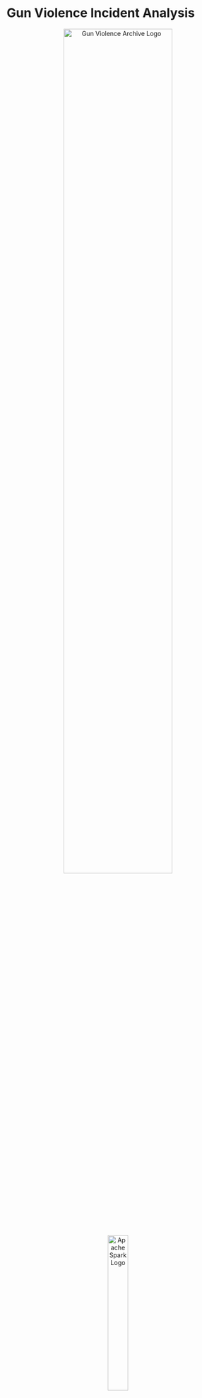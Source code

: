 # Gun Violence Incident Analysis

<p align="center">
    <img src="https://www.gunviolencearchive.org/sites/default/files/logo.png" alt="Gun Violence Archive Logo" width="70%">
    <img src="https://upload.wikimedia.org/wikipedia/commons/f/f3/Apache_Spark_logo.svg" alt="Apache Spark Logo" width="30%">
</p>

## Overview

This project aims to analyze gun violence incidents in the United States, leveraging a comprehensive dataset spanning from January 2013 to March 2018. Using advanced big data technologies and machine learning models, we uncover critical insights, predict trends, and support data-driven decision-making to address this significant public health and societal issue.

## Dataset

The dataset, sourced from the Gun Violence Archive (GVA), includes detailed records of over 260,000 gun violence incidents. Key columns in the dataset include:

| Column                          | Description                                                   |
|--------------------------------|---------------------------------------------------------------|
| `incident_id`                  | Unique identifier for each incident                           |
| `date`                         | Date of the incident                                          |
| `state`                        | State where the incident occurred                             |
| `city_or_county`               | City or county where the incident occurred                   |
| `address`                      | Specific address of the incident (if available)              |
| `n_killed`                     | Number of people killed in the incident                       |
| `n_injured`                    | Number of people injured in the incident                      |
| `incident_url`                 | URL with further details about the incident                   |
| `source_url`                   | URL of the source of the data                                 |
| `gun_stolen`                   | Indicator if the gun involved was stolen                      |
| `gun_type`                     | Type of gun involved                                          |
| `incident_characteristics`     | Characteristics of the incident                               |
| `latitude`                     | Latitude of the incident location                             |
| `longitude`                    | Longitude of the incident location                            |
| `n_guns_involved`              | Number of guns involved in the incident                       |
| `participant_age`              | Age of participants involved in the incident                 |
| `participant_gender`           | Gender of participants                                        |
| `participant_relationship`     | Relationship of participants to each other                   |
| `participant_status`           | Status of the participants (e.g., suspect, victim)           |
| `participant_type`             | Type of participant (e.g., perpetrator, victim)              |
| `notes`                        | Additional notes about the incident                           |

## Project Goals

1. Perform comprehensive exploratory data analysis (EDA) to identify trends, patterns, and key insights.
2. Develop predictive models for time series forecasting and classification of incidents based on severity.
3. Visualize geographic and temporal distributions to highlight high-risk areas and periods.
4. Enable informed decision-making for public health interventions and resource allocation.

## Technologies Used

- **Big Data Tools:** Apache Spark, PySpark for distributed data processing.
- **Machine Learning Models:** SARIMA, SARIMAX, Prophet, LSTM for time series; Logistic Regression, Gradient Boosting for classification.
- **Visualization Tools:** Matplotlib, Seaborn, Plotly for data visualization.
- **Deployment:** Streamlit for interactive dashboards and visualizations.
- **Data Management:** Pandas, NumPy for preprocessing and analysis.

## Folder Structure

```
├── README.md                # Project overview
├── data                     # Raw and cleaned datasets
│   ├── gun-violence-data_01-2013_03-2018.csv
│   ├── gun_violence_cleaned_data_2013_2018.csv
├── helper                   # Helper functions
│   ├── constants.py
│   └── __init__.py
├── images                   # Analysis and result visualizations
├── notebooks                # Jupyter notebooks for various analyses
│   ├── 01_initial_exploratory_analysis.ipynb
│   ├── 02_data_preprocessing.ipynb
│   ├── 03_cleaned_data_exploration.ipynb
│   ├── 04_cluster_analysis.ipynb
│   ├── 05_classification.ipynb
│   └── 06_time_series_analysis.ipynb
├── scripts                  # Python scripts for automation and visualization
│   ├── visualizations.py
│   ├── snowflake_sink.py
│   └── __init__.py
├── streamlit                # Streamlit app for interactive dashboards
│   ├── app.py
│   ├── data
│   ├── images
│   └── models
└── requirements.txt         # Dependencies
```

## How to Use

1. Clone the repository:
   ```bash
   git clone [<repository_url>](https://github.com/bharath03-a/Gun-Violence-Incidents)
   ```

3. Explore the notebooks for step-by-step analysis:
   - Initial exploratory analysis: `notebooks/01_initial_exploratory_analysis.ipynb`
   - Data preprocessing: `notebooks/02_data_preprocessing.ipynb`
   - Cleaned data exploration: `notebooks/03_cleaned_data_exploration.ipynb`
   - Clustering: `notebooks/04_cluster_analysis.ipynb`
   - Classification: `notebooks/05_classification.ipynb`
   - Time Series Analysis: `notebooks/06_time_series_analysis.ipynb`

4. Run the Streamlit app for an interactive dashboard:
   ```bash
   streamlit run streamlit/app.py
   ```

## Appendix

Additional visualizations and analyses are available in the `images/` directory and the Streamlit dashboard. Further insights and updates can be found in the project repository.

## Acknowledgments

We thank the Gun Violence Archive (GVA) for providing the dataset that served as the foundation for this project.
